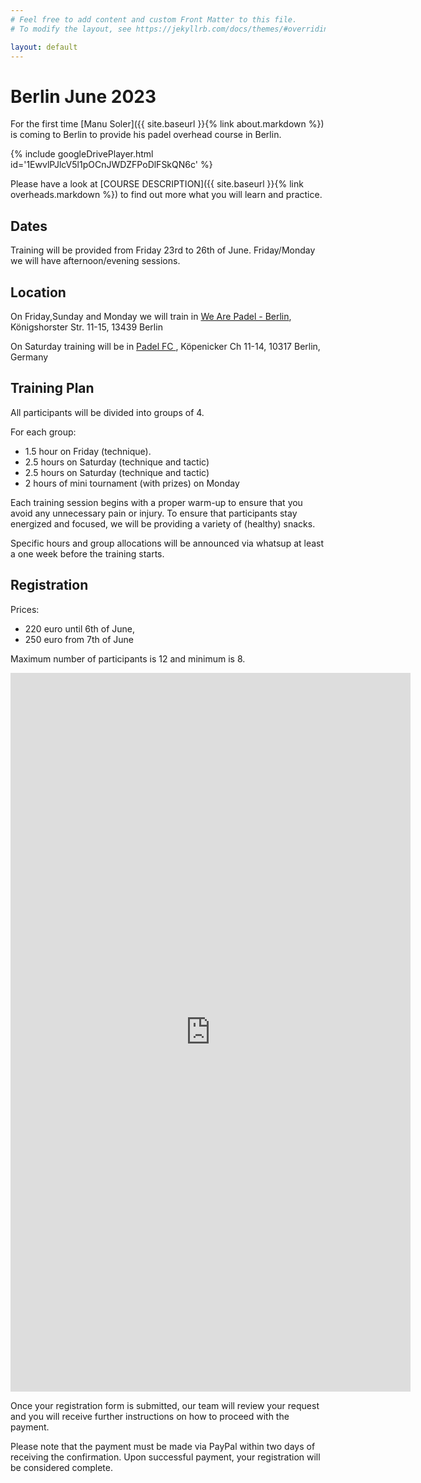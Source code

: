 ```yaml
---
# Feel free to add content and custom Front Matter to this file.
# To modify the layout, see https://jekyllrb.com/docs/themes/#overriding-theme-defaults

layout: default
---
```


# Berlin June 2023

For the first time [Manu Soler]({{ site.baseurl }}{% link about.markdown %}) is coming to Berlin to provide his padel overhead course in Berlin.

{% include googleDrivePlayer.html id='1EwvlPJlcV5l1pOCnJWDZFPoDlFSkQN6c' %}

Please have a look at [COURSE DESCRIPTION]({{ site.baseurl }}{% link overheads.markdown %}) to find out more what you will learn and practice.

## Dates
Training will be provided from Friday 23rd to 26th of June. Friday/Monday we will have afternoon/evening sessions.

## Location
On Friday,Sunday and Monday we will train in <a href="https://wearepadel.com/de/berlin" target="_blank">We Are Padel - Berlin</a>, Königshorster Str. 11-15, 13439 Berlin


On Saturday training will be in <a href="https://padelfc.com/" target="_blank"> Padel FC </a>,  Köpenicker Ch 11-14, 10317 Berlin, Germany 

## Training Plan
All participants will be divided into groups of 4.

For each group:

- 1.5 hour on Friday (technique).
- 2.5 hours on Saturday (technique and tactic)
- 2.5 hours on Saturday (technique and tactic)
- 2 hours of mini tournament (with prizes) on Monday 

Each training session begins with a proper warm-up to ensure that you avoid any unnecessary pain or injury.
To ensure that participants stay energized and focused, we will be providing a variety of (healthy) snacks.

Specific hours and group allocations will be announced via whatsup at least a one week before the training starts.

## Registration
Prices:

- 220 euro until 6th of June,
- 250 euro from 7th of June

Maximum number of participants is 12 and minimum is 8.
<iframe src="https://docs.google.com/forms/d/e/1FAIpQLSdvglcNnQe1y-j99oIzrooSmvyBiMtp_t6ME-tIF0NvTkxULg/viewform?embedded=true" width="640" height="1150" frameborder="0" marginheight="0" marginwidth="0">Loading…</iframe>

Once your registration form is submitted, our team will review your request and you will receive further instructions on how to proceed with the payment.

Please note that the payment must be made via PayPal within two days of receiving the confirmation. Upon successful payment, your registration will be considered complete.

